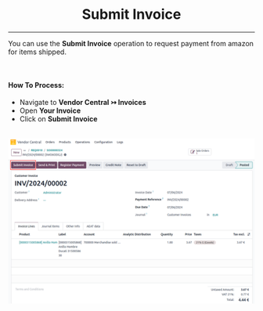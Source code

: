 <h1 align="center"><strong>  Submit Invoice </strong></h1>

<hr>

You can use the **Submit Invoice** operation to request payment from amazon for items shipped.

<br/>

<h4> How To Process:</h4>

* Navigate to **Vendor Central ↣ Invoices**
* Open **Your Invoice**
* Click on **Submit Invoice**

<br/>

<div align="center">
  <img src="./images/VC-19.png" alt="">
</div>

<br/>

